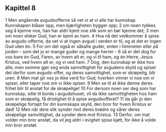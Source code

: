 ## Kapittel 8

1 Men angående avgudsofferne så vet vi at vi alle har kunnskap. Kunnskapen blåser opp, men kjærligheten bygger opp;
2 om noen tykkes seg å kjenne noe, han har aldri kjent noe slik som en bør kjenne det;
3 men om noen elsker Gud, han er kjent av ham.
4 Hva nå det vedkommer å spise av avguds-offerne, da vet vi at ingen avgud i verden er til, og at det er ingen Gud uten én.
5 For om det også er såkalte guder, enten i himmelen eller på jorden - som det jo er mange guder og mange herrer -
6 så er det dog for oss bare én Gud, Faren, av hvem alt er, og vi til ham, og én Herre, Jesus Kristus, ved hvem alt er, og vi ved ham.
7 Dog, den kunnskap er ikke hos alle; men somme gjør seg enda samvittighet for avgudens skyld og spiser det derfor som avguds-offer, og deres samvittighet, som er skrøpelig, blir uren.
8 Men mat gir oss jo ikke verd for Gud; hverken vinner vi noe om vi spiser, eller taper noe om vi ikke spiser.
9 Men se til at ikke denne deres frihet blir til anstøt for de skrøpelige!
10 For dersom noen ser deg som har kunnskap, sitte til bords i avgudshuset, vil da ikke samvittigheten hos ham som er skrøpelig, få dristighet til å spise avgudsofferet?
11 da går jo den skrøpelige fortapt for din kunnskaps skyld, den bror for hvem Kristus er død!
12 Men når dere slik synder mot deres brødre og sårer deres skrøpelige samvittighet, da synder dere mot Kristus.
13 Derfor, om mat volder min bror anstøt, da vil jeg aldri i evighet spise kjøtt, for ikke å volde min bror anstøt.
